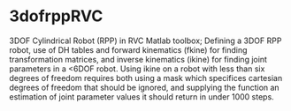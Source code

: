 # 3dofrppRVC
3DOF Cylindrical Robot (RPP) in RVC Matlab toolbox;
Defining a 3DOF RPP robot, use of DH tables and forward kinematics (fkine) for finding transformation matrices, and inverse kinematics (ikine) for finding joint parameters in a <6DOF robot. Using ikine on a robot with less than six degrees of freedom requires both using a mask which specifices cartesian degrees of freedom that should be ignored, and supplying the function an estimation of joint parameter values it should return in under 1000 steps.
